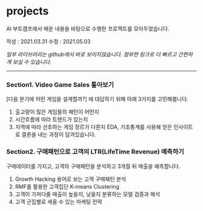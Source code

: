 # **projects**
AI 부트캠프에서 배운 내용을 바탕으로 수행한 프로젝트를 모아두었습니다.

작성 : 2021.03.31
수정 : 2021.05.03

*일부 라이브러리는 github에서 바로 보이지않습니다. 첨부한 링크로 더 빠르고 간편하게 보실 수 있습니다.*

---


### **Section1. Video Game Sales 톺아보기**
[다음 분기에 어떤 게임을 설계할까?] 에 대답하기 위해 아래 3가지를 고민해봅니다.
1) 출고량이 많은 게임들의 패턴이 어떤지
2) 시간흐름에 따라 트렌드가 있는지
3) 지역에 따라 선호하는 게임 장르가 다른지
EDA, 기초통계를 사용해 얻은 인사이트로 결론을 내는 과정이 담겨있습니다.


### **Section2. 구매패턴으로 고객의 LTR(LifeTime Revenue) 예측하기**
구매데이터를 가지고, 고객의 구매패턴을 분석하고 3개월 뒤 매출을 예측합니다.
1) Growth Hacking 용어로 보는 고객 구매패턴 분석
2) RMF를 활용한 고객집단 K-means Clustering
3) 고객이 가져다줄 매출이 높을지, 낮을지 분류하는 모델 검증과 해석 
4) 고객 군집별로 세울 수 있는 마케팅 전략
